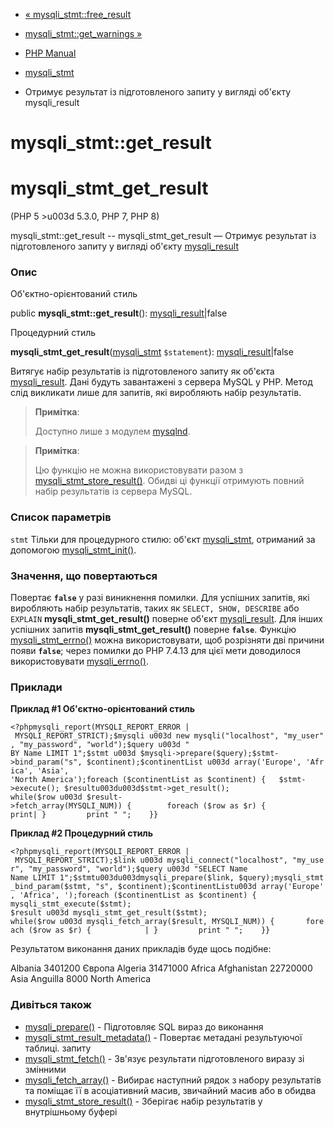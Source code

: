 - [« mysqli_stmt::free_result](mysqli-stmt.free-result.md)
- [mysqli_stmt::get_warnings »](mysqli-stmt.get-warnings.md)

- [PHP Manual](index.md)
- [mysqli_stmt](class.mysqli-stmt.md)
- Отримує результат із підготовленого запиту у вигляді об'єкту
mysqli_result

# mysqli_stmt::get_result

# mysqli_stmt_get_result

(PHP 5 \>u003d 5.3.0, PHP 7, PHP 8)

mysqli_stmt::get_result -- mysqli_stmt_get_result — Отримує результат
із підготовленого запиту у вигляді об'єкту
[mysqli_result](class.mysqli-result.md)

### Опис

Об'єктно-орієнтований стиль

public **mysqli_stmt::get_result**():
[mysqli_result](class.mysqli-result.md)\|false

Процедурний стиль

**mysqli_stmt_get_result**([mysqli_stmt](class.mysqli-stmt.md)
`$statement`): [mysqli_result](class.mysqli-result.md)\|false

Витягує набір результатів із підготовленого запиту як об'єкта
[mysqli_result](class.mysqli-result.md). Дані будуть завантажені з
сервера MySQL у PHP. Метод слід викликати лише для запитів, які
виробляють набір результатів.

> **Примітка**:
>
> Доступно лише з модулем [mysqlnd](book.mysqlnd.md).

> **Примітка**:
>
> Цю функцію не можна використовувати разом з
> [mysqli_stmt_store_result()](mysqli-stmt.store-result.md). Обидві ці
> функції отримують повний набір результатів із сервера MySQL.

### Список параметрів

`stmt`
Тільки для процедурного стилю: об'єкт
[mysqli_stmt](class.mysqli-stmt.md), отриманий за допомогою
[mysqli_stmt_init()](mysqli.stmt-init.md).

### Значення, що повертаються

Повертає **`false`** у разі виникнення помилки. Для успішних
запитів, які виробляють набір результатів, таких як
`SELECT, SHOW, DESCRIBE` або `EXPLAIN` **mysqli_stmt_get_result()**
поверне об'єкт [mysqli_result](class.mysqli-result.md). Для інших
успішних запитів **mysqli_stmt_get_result()** поверне **`false`**.
Функцію [mysqli_stmt_errno()](mysqli-stmt.errno.md) можна
використовувати, щоб розрізняти дві причини появи **`false`**; через
помилки до PHP 7.4.13 для цієї мети доводилося використовувати
[mysqli_errno()](mysqli.errno.md).

### Приклади

**Приклад #1 Об'єктно-орієнтований стиль**

`<?phpmysqli_report(MYSQLI_REPORT_ERROR | MYSQLI_REPORT_STRICT);$mysqli u003d new mysqli("localhost", "my_user", "my_password", "world");$query u003d " BY Name LIMIT 1";$stmt u003d $mysqli->prepare($query);$stmt->bind_param("s", $continent);$continentList u003d array('Europe', 'Africa', 'Asia', 'North America');foreach ($continentList as $continent) {   $stmt->execute(); $resultu003du003d$stmt->get_result(); while($row u003d $result->fetch_array(MYSQLI_NUM)) {        foreach ($row as $r) {             print| }         print "
";    }} `

**Приклад #2 Процедурний стиль**

` <?phpmysqli_report(MYSQLI_REPORT_ERROR | MYSQLI_REPORT_STRICT);$link u003d mysqli_connect("localhost", "my_user", "my_password", "world");$query u003d "SELECT Name Name LIMIT 1";$stmtu003du003dmysqli_prepare($link, $query);mysqli_stmt_bind_param($stmt, "s", $continent);$continentListu003d array('Europe', 'Africa', ');foreach ($continentList as $continent) {    mysqli_stmt_execute($stmt); $result u003d mysqli_stmt_get_result($stmt); while($row u003d mysqli_fetch_array($result, MYSQLI_NUM)) {       foreach ($row as $r) {            | }         print "
";    }} `

Результатом виконання даних прикладів буде щось подібне:

Albania 3401200 Європа
Algeria 31471000 Africa
Afghanistan 22720000 Asia
Anguilla 8000 North America

### Дивіться також

- [mysqli_prepare()](mysqli.prepare.md) - Підготовляє SQL
вираз до виконання
- [mysqli_stmt_result_metadata()](mysqli-stmt.result-metadata.md) -
Повертає метадані результуючої таблиці.
запиту
- [mysqli_stmt_fetch()](mysqli-stmt.fetch.md) - Зв'язує результати
підготовленого виразу зі змінними
- [mysqli_fetch_array()](mysqli-result.fetch-array.md) - Вибирає
наступний рядок з набору результатів та поміщає її в асоціативний
масив, звичайний масив або в обидва
- [mysqli_stmt_store_result()](mysqli-stmt.store-result.md) -
Зберігає набір результатів у внутрішньому буфері
